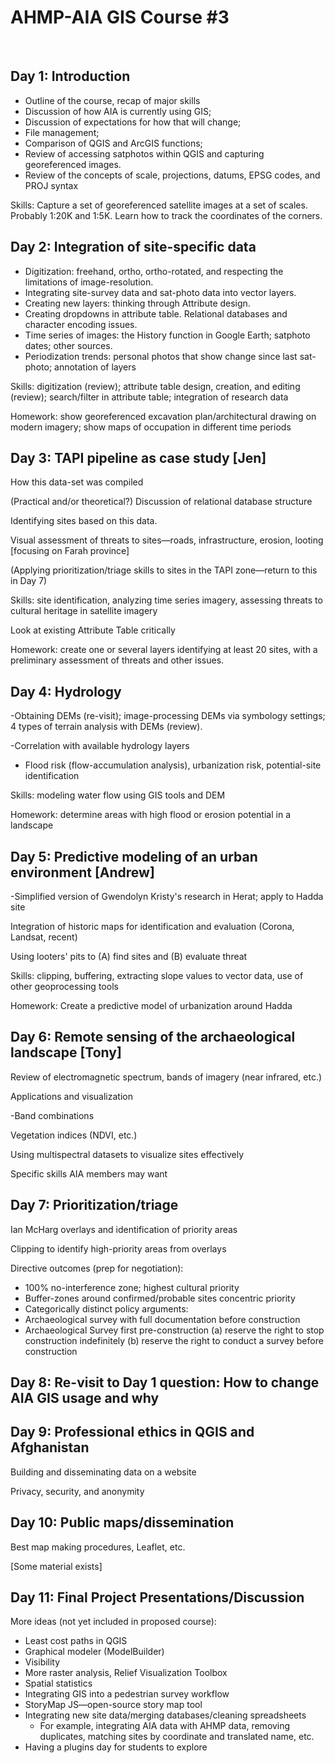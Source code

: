 # AHMP-AIA GIS Course #3
<br>

## **Day 1: Introduction**

- Outline of the course, recap of major skills
- Discussion of how AIA is currently using GIS;
- Discussion of expectations for how that will change;
- File management;
- Comparison of QGIS and ArcGIS functions;
- Review of accessing satphotos within QGIS and capturing georeferenced images.
- Review of the concepts of scale, projections, datums, EPSG codes, and PROJ syntax

Skills: Capture a set of georeferenced satellite images at a set of scales. Probably 1:20K and 1:5K. Learn how to track the coordinates of the corners.

## **Day 2: Integration of site-specific data**

- Digitization: freehand, ortho, ortho-rotated, and respecting the limitations of image-resolution.
- Integrating site-survey data and sat-photo data into vector layers.
- Creating new layers: thinking through Attribute design.
- Creating dropdowns in attribute table. Relational databases and character encoding issues.
- Time series of images: the History function in Google Earth; satphoto dates; other sources.
- Periodization trends: personal photos that show change since last sat-photo; annotation of layers

Skills: digitization (review); attribute table design, creation, and editing (review); search/filter in attribute table; integration of research data

Homework: show georeferenced excavation plan/architectural drawing on modern imagery; show maps of occupation in different time periods

## **Day 3: TAPI pipeline as case study [Jen]**

How this data-set was compiled

(Practical and/or theoretical?) Discussion of relational database structure

Identifying sites based on this data.

Visual assessment of threats to sites—roads, infrastructure, erosion, looting [focusing on Farah province]

(Applying prioritization/triage skills to sites in the TAPI zone—return to this in Day 7)

Skills: site identification, analyzing time series imagery, assessing threats to cultural heritage in satellite imagery

Look at existing Attribute Table critically

Homework: create one or several layers identifying at least 20 sites, with a preliminary assessment of threats and other issues.

## **Day 4: Hydrology**

-Obtaining DEMs (re-visit); image-processing DEMs via symbology settings; 4 types of terrain analysis with DEMs (review).

-Correlation with available hydrology layers

- Flood risk (flow-accumulation analysis), urbanization risk, potential-site identification

Skills: modeling water flow using GIS tools and DEM

Homework: determine areas with high flood or erosion potential in a landscape

## **Day 5: Predictive modeling of an urban environment [Andrew]**

-Simplified version of Gwendolyn Kristy&#39;s research in Herat; apply to Hadda site

Integration of historic maps for identification and evaluation (Corona, Landsat, recent)

Using looters&#39; pits to (A) find sites and (B) evaluate threat

Skills: clipping, buffering, extracting slope values to vector data, use of other geoprocessing tools

Homework: Create a predictive model of urbanization around Hadda

## **Day 6: Remote sensing of the archaeological landscape [Tony]**

Review of electromagnetic spectrum, bands of imagery (near infrared, etc.)

Applications and visualization

-Band combinations

Vegetation indices (NDVI, etc.)

Using multispectral datasets to visualize sites effectively

Specific skills AIA members may want

## **Day 7: Prioritization/triage**

Ian McHarg overlays and identification of priority areas

Clipping to identify high-priority areas from overlays

Directive outcomes (prep for negotiation):

- 100% no-interference zone; highest cultural priority
- Buffer-zones around confirmed/probable sites concentric priority
- Categorically distinct policy arguments:
- Archaeological survey with full documentation before construction
- Archaeological Survey first pre-construction
(a) reserve the right to stop construction indefinitely
(b) reserve the right to conduct a survey before construction

## **Day 8: Re-visit to Day 1 question: How to change AIA GIS usage and why**

##

## **Day 9: Professional ethics in QGIS and Afghanistan**

Building and disseminating data on a website

Privacy, security, and anonymity

## **Day 10: Public maps/dissemination**

Best map making procedures, Leaflet, etc.

[Some material exists]

## **Day 11: Final Project Presentations/Discussion**

More ideas (not yet included in proposed course):

- Least cost paths in QGIS
- Graphical modeler (ModelBuilder)
- Visibility
- More raster analysis, Relief Visualization Toolbox
- Spatial statistics
- Integrating GIS into a pedestrian survey workflow
- StoryMap JS—open-source story map tool
- Integrating new site data/merging databases/cleaning spreadsheets
  - For example, integrating AIA data with AHMP data, removing duplicates, matching sites by coordinate and translated name, etc.
- Having a plugins day for students to explore
